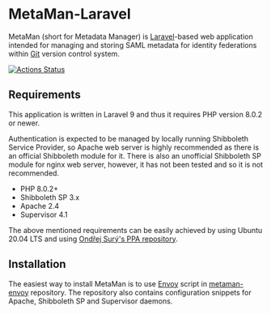 # MetaMan-Laravel

MetaMan (short for Metadata Manager) is [Laravel](https://laravel.com)-based web application intended for managing and storing SAML metadata for identity federations within [Git](https://git-scm.com) version control system.

[![Actions Status](https://github.com/JanOppolzer/metaman-laravel/workflows/Laravel/badge.svg)](https://github.com/JanOppolzer/metaman-laravel/actions)

## Requirements

This application is written in Laravel 9 and thus it requires PHP version 8.0.2 or newer.

Authentication is expected to be managed by locally running Shibboleth Service Provider, so Apache web server is highly recommended as there is an official Shibboleth module for it. There is also an unofficial Shibboleth SP module for nginx web server, however, it has not been tested and so it is not recommended.

- PHP 8.0.2+
- Shibboleth SP 3.x
- Apache 2.4
- Supervisor 4.1

The above mentioned requirements can be easily achieved by using Ubuntu 20.04 LTS and using [Ondřej Surý's PPA repository](https://launchpad.net/~ondrej/+archive/ubuntu/php/).

## Installation

The easiest way to install MetaMan is to use [Envoy](https://laravel.com/docs/9.x/envoy) script in [metaman-envoy](https://github.com/JanOppolzer/metaman-envoy) repository. The repository also contains configuration snippets for Apache, Shibboleth SP and Supervisor daemons.
